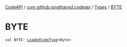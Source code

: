 [CodeAPI](../../index.md) / [com.github.jonathanxd.codeapi](../index.md) / [Types](index.md) / [BYTE](.)

# BYTE

`val BYTE: `[`LoadedCodeType`](../../com.github.jonathanxd.codeapi.type/-loaded-code-type/index.md)`<Byte>`